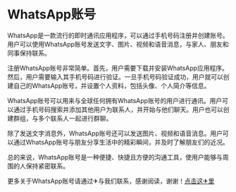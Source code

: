 # WhatsApp账号

WhatsApp是一款流行的即时通讯应用程序，可以通过手机号码注册并创建账号。用户可以使用WhatsApp账号发送文字、图片、视频和语音消息，与家人、朋友和同事保持联系。

注册WhatsApp账号非常简单。首先，用户需要下载并安装WhatsApp应用程序。然后，用户需要输入其手机号码进行验证。一旦手机号码验证成功，用户就可以创建自己的WhatsApp账号，并设置个人资料，包括头像、个人简介等信息。

WhatsApp账号可以用来与全球任何拥有WhatsApp账号的用户进行通讯。用户可以通过手机号码搜索并添加其他用户为联系人，并开始与他们聊天。用户也可以创建群组，与多个联系人一起进行群聊。

除了发送文字消息外，WhatsApp账号还可以发送图片、视频和语音消息。用户可以通过WhatsApp账号与朋友分享生活中的精彩瞬间，并及时了解朋友们的近况。

总的来说，WhatsApp账号是一种便捷、快捷且方便的沟通工具，使用户能够与周围的人保持紧密联系。

更多关于WhatsApp账号请通过✈与我们联系，感谢阅读，谢谢！[点击这✈里](https://t.me/sjlmbot)